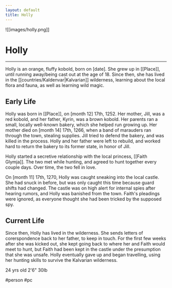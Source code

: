 ```yaml
---
layout: default
title: Holly
---
```


![[images/holly.png]]

# Holly

---

Holly is an orange, fluffy kobold, born on [date]. She grew up in [[Place]], until running away/being cast out at the age of 18. Since then, she has lived in the [[countries/Kaldenvar|Kalvarian]] wilderness, learning about the local flora and fauna, as well as learning wild magic.

## Early Life

Holly was born in [[Place]], on [month 12] 17th, 1252. Her mother, Jill, was a red kobold, and her father, Kyrin, was a brown kobold. Her parents ran a small, locally well-known bakery, which she helped run growing up. Her mother died on [month 14] 17th, 1266, when a band of marauders ran through the town, stealing supplies. Jill tried to defend the bakery, and was killed in the process. Holly and her father were left to rebuild, and worked hard to return the bakery to its former state, in honor of Jill.

Holly started a secretive relationship with the local princess, [[Faith Glymja]]. The two met while hunting, and agreed to hunt together every couple days. Over time, the two fell in love.

On [month 11] 17th, 1270, Holly was caught sneaking into the local castle. She had snuck in before, but was only caught this time because guard shifts had changed. The castle was on high alert for internal spies after hearing rumors, and Holly was banished from the town. Faith's pleadings were ignored, as everyone thought she had been tricked by the supposed spy.

## Current Life

Since then, Holly has lived in the wilderness. She sends letters of corerspondence back to her father, to keep in touch. For the first few weeks after she was kicked out, she kept going back to where her and Faith would meet to hunt, but Faith had been kept in the castle under the presumption that she was unsafe. Holly eventually gave up and began travelling, using her hunting skills to survive the Kalvarian wilderness.

24 yrs old
2'6"
30lb

#person #pc
